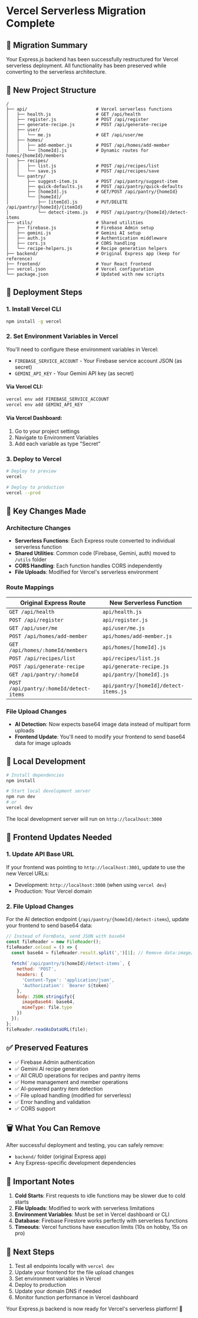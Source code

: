 # Vercel Serverless Migration Complete

## 🎉 Migration Summary

Your Express.js backend has been successfully restructured for Vercel serverless deployment. All functionality has been preserved while converting to the serverless architecture.

## 📁 New Project Structure

```
/
├── api/                          # Vercel serverless functions
│   ├── health.js                 # GET /api/health
│   ├── register.js               # POST /api/register
│   ├── generate-recipe.js        # POST /api/generate-recipe
│   ├── user/
│   │   └── me.js                 # GET /api/user/me
│   ├── homes/
│   │   ├── add-member.js         # POST /api/homes/add-member
│   │   └── [homeId].js           # Dynamic routes for homes/{homeId}/members
│   ├── recipes/
│   │   ├── list.js               # POST /api/recipes/list
│   │   └── save.js               # POST /api/recipes/save
│   └── pantry/
│       ├── suggest-item.js       # POST /api/pantry/suggest-item
│       ├── quick-defaults.js     # POST /api/pantry/quick-defaults
│       ├── [homeId].js           # GET/POST /api/pantry/{homeId}
│       └── [homeId]/
│           ├── [itemId].js       # PUT/DELETE /api/pantry/{homeId}/{itemId}
│           └── detect-items.js   # POST /api/pantry/{homeId}/detect-items
├── utils/                        # Shared utilities
│   ├── firebase.js               # Firebase Admin setup
│   ├── gemini.js                 # Gemini AI setup
│   ├── auth.js                   # Authentication middleware
│   ├── cors.js                   # CORS handling
│   └── recipe-helpers.js         # Recipe generation helpers
├── backend/                      # Original Express app (keep for reference)
├── frontend/                     # Your React frontend
├── vercel.json                   # Vercel configuration
└── package.json                  # Updated with new scripts
```

## 🚀 Deployment Steps

### 1. Install Vercel CLI
```bash
npm install -g vercel
```

### 2. Set Environment Variables in Vercel
You'll need to configure these environment variables in Vercel:

- `FIREBASE_SERVICE_ACCOUNT` - Your Firebase service account JSON (as secret)
- `GEMINI_API_KEY` - Your Gemini API key (as secret)

#### Via Vercel CLI:
```bash
vercel env add FIREBASE_SERVICE_ACCOUNT
vercel env add GEMINI_API_KEY
```

#### Via Vercel Dashboard:
1. Go to your project settings
2. Navigate to Environment Variables
3. Add each variable as type "Secret"

### 3. Deploy to Vercel
```bash
# Deploy to preview
vercel

# Deploy to production
vercel --prod
```

## 🔄 Key Changes Made

### Architecture Changes
- **Serverless Functions**: Each Express route converted to individual serverless function
- **Shared Utilities**: Common code (Firebase, Gemini, auth) moved to `/utils` folder  
- **CORS Handling**: Each function handles CORS independently
- **File Uploads**: Modified for Vercel's serverless environment

### Route Mappings
| Original Express Route | New Serverless Function |
|----------------------|-------------------------|
| `GET /api/health` | `api/health.js` |
| `POST /api/register` | `api/register.js` |
| `GET /api/user/me` | `api/user/me.js` |
| `POST /api/homes/add-member` | `api/homes/add-member.js` |
| `GET /api/homes/:homeId/members` | `api/homes/[homeId].js` |
| `POST /api/recipes/list` | `api/recipes/list.js` |
| `POST /api/generate-recipe` | `api/generate-recipe.js` |
| `GET /api/pantry/:homeId` | `api/pantry/[homeId].js` |
| `POST /api/pantry/:homeId/detect-items` | `api/pantry/[homeId]/detect-items.js` |

### File Upload Changes
- **AI Detection**: Now expects base64 image data instead of multipart form uploads
- **Frontend Update**: You'll need to modify your frontend to send base64 data for image uploads

## 🧪 Local Development

```bash
# Install dependencies
npm install

# Start local development server
npm run dev
# or
vercel dev
```

The local development server will run on `http://localhost:3000`

## 🔧 Frontend Updates Needed

### 1. Update API Base URL
If your frontend was pointing to `http://localhost:3001`, update to use the new Vercel URLs:
- Development: `http://localhost:3000` (when using `vercel dev`)
- Production: Your Vercel domain

### 2. File Upload Changes
For the AI detection endpoint (`/api/pantry/{homeId}/detect-items`), update your frontend to send base64 data:

```javascript
// Instead of FormData, send JSON with base64
const fileReader = new FileReader();
fileReader.onload = () => {
  const base64 = fileReader.result.split(',')[1]; // Remove data:image/jpeg;base64,
  
  fetch(`/api/pantry/${homeId}/detect-items`, {
    method: 'POST',
    headers: {
      'Content-Type': 'application/json',
      'Authorization': `Bearer ${token}`
    },
    body: JSON.stringify({
      imageBase64: base64,
      mimeType: file.type
    })
  });
};
fileReader.readAsDataURL(file);
```

## ✅ Preserved Features

- ✅ Firebase Admin authentication
- ✅ Gemini AI recipe generation
- ✅ All CRUD operations for recipes and pantry items
- ✅ Home management and member operations
- ✅ AI-powered pantry item detection
- ✅ File upload handling (modified for serverless)
- ✅ Error handling and validation
- ✅ CORS support

## 🗑️ What You Can Remove

After successful deployment and testing, you can safely remove:
- `backend/` folder (original Express app)
- Any Express-specific development dependencies

## 🚨 Important Notes

1. **Cold Starts**: First requests to idle functions may be slower due to cold starts
2. **File Uploads**: Modified to work with serverless limitations
3. **Environment Variables**: Must be set in Vercel dashboard or CLI
4. **Database**: Firebase Firestore works perfectly with serverless functions
5. **Timeouts**: Vercel functions have execution limits (10s on hobby, 15s on pro)

## 🎯 Next Steps

1. Test all endpoints locally with `vercel dev`
2. Update your frontend for the file upload changes
3. Set environment variables in Vercel
4. Deploy to production
5. Update your domain DNS if needed
6. Monitor function performance in Vercel dashboard

Your Express.js backend is now ready for Vercel's serverless platform! 🎉